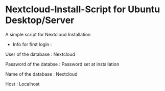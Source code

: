 # Nextcloud-Install-Script for Ubuntu Desktop/Server
A simple script for Nextcloud Installation

* Info for first login : 

User of the database : Nextcloud


Password of the databse : Password set at installation


Name of the database : Nextcloud


Host : Localhost
